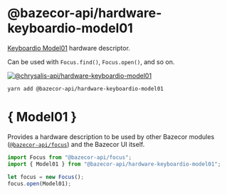 @bazecor-api/hardware-keyboardio-model01
==========================================

[Keyboardio Model01][m01] hardware descriptor.

 [m01]: https://shop.keyboard.io/

Can be used with `Focus.find()`, `Focus.open()`, and so on.

[![@chrysalis-api/hardware-keyboardio-model01](https://img.shields.io/npm/v/@chrysalis-api/hardware-keyboardio-model01.svg?style=for-the-badge&label=@chrysalis-api/hardware-keyboardio-model01&logo=npm)](https://www.npmjs.com/package/@chrysalis-api/hardware-keyboardio-model01)

```
yarn add @bazecor-api/hardware-keyboardio-model01
```

# { Model01 }

Provides a hardware description to be used by other Bazecor modules ([`@bazecor-api/focus`](focus.md)) and the Bazecor UI itself.

```javascript
import Focus from "@bazecor-api/focus";
import { Model01 } from "@bazecor-api/hardware-keyboardio-model01";

let focus = new Focus();
focus.open(Model01);
```
